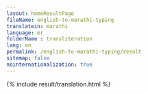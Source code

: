 ```yaml
--- 
layout: homeResultPage 
fileName: english-to-marathi-typing
translatein: marathi
language: mr
folderName : transliteration
lang: en
permalink: /english-to-marathi-typing/result
sitemap: false
nointernationalization: true
---
```

{% include result/translation.html %}

<script src="/js/result/translator.js" data-foldername="{{page.folderName}}" data-lang="{{page.lang}}"></script>